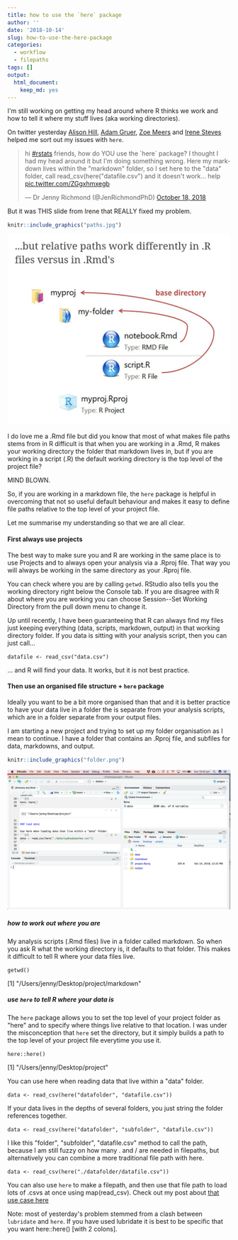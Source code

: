 ```yaml
---
title: how to use the `here` package 
author: ''
date: '2018-10-14'
slug: how-to-use-the-here-package
categories: 
  - workflow
  - filepaths
tags: []
output:
  html_document:
    keep_md: yes
---
```


I'm still working on getting my head around where R thinks we work and how to tell it where my stuff lives (aka working directories). 

On twitter yesterday [Alison Hill](@apreshill), [Adam Gruer](@AdamGruer), [Zoe Meers](@zoe_meers) and [Irene Steves](@i_steves) helped me sort out my issues with `here`. 

<blockquote class="twitter-tweet" data-lang="en"><p lang="en" dir="ltr">hi <a href="https://twitter.com/hashtag/rstats?src=hash&amp;ref_src=twsrc%5Etfw">#rstats</a> friends, how do YOU use the `here` package? I thought I had my head around it but I&#39;m doing something wrong. Here my markdown lives within the &quot;markdown&quot; folder, so I set here to the &quot;data&quot; folder, call read_csv(here(&quot;datafile.csv&quot;) and it doesn&#39;t work... help <a href="https://t.co/ZGgxhmxegb">pic.twitter.com/ZGgxhmxegb</a></p>&mdash; Dr Jenny Richmond (@JenRichmondPhD) <a href="https://twitter.com/JenRichmondPhD/status/1053032110749937664?ref_src=twsrc%5Etfw">October 18, 2018</a></blockquote>
<script async src="https://platform.twitter.com/widgets.js" charset="utf-8"></script>



But it was THIS slide from Irene that REALLY fixed my problem. 


```r
knitr::include_graphics("paths.jpg")
```

<img src="paths.jpg" width="540" />



I do love me a .Rmd  file but did you know that most of what makes file paths stems from in R difficult is that when you are working in a .Rmd, R makes your working directory the folder that markdown lives in, but if you are working in a script (.R) the default working directory is the top level of the project file? 

MIND BLOWN. 

So, if you are working in a markdown file, the `here` package is helpful in overcoming that not so useful default behaviour and makes it easy to define file paths relative to the top level of your project file. 

Let me summarise my understanding so that we are all clear. 

#### First always use projects

The best way to make sure you and R are working in the same place is to use Projects and to always open your analysis via a .Rproj file. That way you will always be working in the same directory as your .Rproj file. 

You can check where you are by calling `getwd`. RStudio also tells you the working directory right below the Console tab. If you are disagree with R about where you are working you can choose Session--Set Working Directory from the pull down menu to change it. 

Up until recently, I have been guaranteeing that R can always find my files just keeping everything (data, scripts, markdown, output) in that working directory folder. If you data is sitting with your analysis script, then you can just call...

```
datafile <- read_csv("data.csv")
```

... and R will find your data. It works, but it is not best practice.

#### Then use an organised file structure + `here` package 

Ideally you want to be a bit more organised than that and it is better practice to have your data live in a folder the is separate from your analysis scripts, which are in a folder separate from your output files. 

I am starting a new project and trying to set up my folder organisation as I mean to continue. I have a folder that contains an .Rproj file, and subfiles for data, markdowns, and output. 


```r
knitr::include_graphics("folder.png")
```

<img src="folder.png" width="1280" />



##### how to work out where you are

My analysis scripts (.Rmd files) live in a folder called markdown. So when you ask R what the working directory is, it defaults to that folder. This makes it difficult to tell R where your data files live. 

```
getwd()

```
[1] "/Users/jenny/Desktop/project/markdown"

##### use `here` to tell R where your data is

The `here` package allows you to set the top level of your project  folder as "here" and to specify where things live relative to that location. I was under the  misconception that `here` set the directory, but it simply builds a path to the top level of your project file everytime you use it. 

```
here::here()

```
[1] "/Users/jenny/Desktop/project"

You can use here when reading data that live within a "data" folder. 

```
data <- read_csv(here("datafolder", "datafile.csv"))
```

If your data lives in the depths of several folders, you just string the folder references together. 

```
data <- read_csv(here("datafolder", "subfolder", "datafile.csv"))
```

I like this "folder", "subfolder", "datafile.csv" method to call the path, because I am still fuzzy on how many . and / are needed in filepaths, but alternatively you can combine a more traditional file path with here. 

```
data <- read_csv(here("./datafolder/datafile.csv"))

```

You can also use `here` to make a filepath, and then use that file path to load lots of .csvs at once using map(read_csv). Check out my post about [that use case here](http://jenrichmond.rbind.io/post/where-is-here/)


Note: most of yesterday's problem stemmed from a clash between `lubridate` and `here`. If you have used lubridate it is best to be specific that you want here::here() [with 2 colons].
